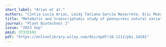 ```yaml
---
short_label: "Arias et al."
authors: "Cintia Lucía Arias, Leidy Tatiana García Navarrete, Eric Mukundi, Tyler Swanson, Fan Yang, Jonathan Hernandez, Erich Grotewold, Ana Paula Alonso"
title: "Metabolic and transcriptomic study of pennycress natural variation identifies targets for oil improvement"
journal: "Plant Biotechnol J"
issue: "2023 Sep"
pmid: 37335591
pdf: "https://onlinelibrary.wiley.com/doi/epdf/10.1111/pbi.14101"
---
```

